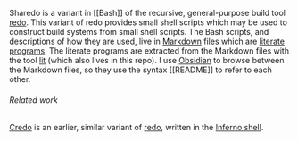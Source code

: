 Sharedo is a variant in [[Bash]] of the recursive, general-purpose build tool [redo](https://redo.readthedocs.io/en/latest/).  This variant of redo provides small shell scripts which may be used to construct build systems from small shell scripts.  The Bash scripts, and descriptions of how they are used, live in [Markdown](https://help.obsidian.md/How+to/Format+your+notes) files which are [literate programs](http://www.literateprogramming.com/).  The literate programs are extracted from the Markdown files with the tool [lit](https://github.com/catenate/sharedo/blob/main/lit.md) (which also lives in this repo).  I use [Obsidian](https://obsidian.md/) to browse between the Markdown files, so they use the syntax [[README]] to refer to each other.

###### Related work

[Credo](https://github.com/catenate/credo) is an earlier, similar variant of [redo](https://redo.readthedocs.io/en/latest/), written in the [Inferno shell](http://www.vitanuova.com/inferno/papers/sh.html).
